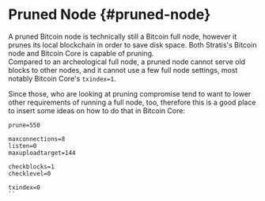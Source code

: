 # Pruned Node {#pruned-node}

A pruned Bitcoin node is technically still a Bitcoin full node, however it prunes its local blockchain in order to save disk space. Both Stratis's Bitcoin node and Bitcoin Core is capable of pruning.  
Compared to an archeological full node, a pruned node cannot serve old blocks to other nodes, and it cannot use a few full node settings, most notably Bitcoin Core's `txindex=1`.  

Since those, who are looking at pruning compromise tend to want to lower other requirements of running a full node, too, therefore this is a good place to insert some ideas on how to do that in Bitcoin Core:  

```
prune=550

maxconnections=8
listen=0
maxuploadtarget=144

checkblocks=1
checklevel=0

txindex=0
``
